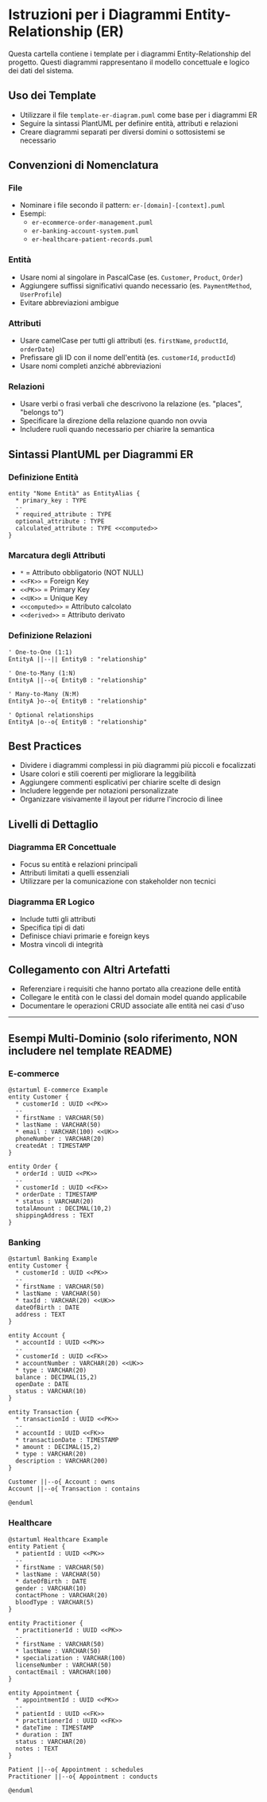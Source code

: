 # Istruzioni per i Diagrammi Entity-Relationship (ER)

Questa cartella contiene i template per i diagrammi Entity-Relationship del progetto. Questi diagrammi rappresentano il modello concettuale e logico dei dati del sistema.

## Uso dei Template

- Utilizzare il file `template-er-diagram.puml` come base per i diagrammi ER
- Seguire la sintassi PlantUML per definire entità, attributi e relazioni
- Creare diagrammi separati per diversi domini o sottosistemi se necessario

## Convenzioni di Nomenclatura

### File

- Nominare i file secondo il pattern: `er-[domain]-[context].puml`
- Esempi:
  - `er-ecommerce-order-management.puml`
  - `er-banking-account-system.puml`
  - `er-healthcare-patient-records.puml`

### Entità

- Usare nomi al singolare in PascalCase (es. `Customer`, `Product`, `Order`)
- Aggiungere suffissi significativi quando necessario (es. `PaymentMethod`, `UserProfile`)
- Evitare abbreviazioni ambigue

### Attributi

- Usare camelCase per tutti gli attributi (es. `firstName`, `productId`, `orderDate`)
- Prefissare gli ID con il nome dell'entità (es. `customerId`, `productId`)
- Usare nomi completi anziché abbreviazioni

### Relazioni

- Usare verbi o frasi verbali che descrivono la relazione (es. "places", "belongs to")
- Specificare la direzione della relazione quando non ovvia
- Includere ruoli quando necessario per chiarire la semantica

## Sintassi PlantUML per Diagrammi ER

### Definizione Entità

```plantuml
entity "Nome Entità" as EntityAlias {
  * primary_key : TYPE
  --
  * required_attribute : TYPE
  optional_attribute : TYPE
  calculated_attribute : TYPE <<computed>>
}
```

### Marcatura degli Attributi

- `*` = Attributo obbligatorio (NOT NULL)
- `<<FK>>` = Foreign Key
- `<<PK>>` = Primary Key
- `<<UK>>` = Unique Key
- `<<computed>>` = Attributo calcolato
- `<<derived>>` = Attributo derivato

### Definizione Relazioni

```plantuml
' One-to-One (1:1)
EntityA ||--|| EntityB : "relationship"

' One-to-Many (1:N)
EntityA ||--o{ EntityB : "relationship"

' Many-to-Many (N:M)
EntityA }o--o{ EntityB : "relationship"

' Optional relationships
EntityA |o--o{ EntityB : "relationship"
```

## Best Practices

- Dividere i diagrammi complessi in più diagrammi più piccoli e focalizzati
- Usare colori e stili coerenti per migliorare la leggibilità
- Aggiungere commenti esplicativi per chiarire scelte di design
- Includere leggende per notazioni personalizzate
- Organizzare visivamente il layout per ridurre l'incrocio di linee

## Livelli di Dettaglio

### Diagramma ER Concettuale

- Focus su entità e relazioni principali
- Attributi limitati a quelli essenziali
- Utilizzare per la comunicazione con stakeholder non tecnici

### Diagramma ER Logico

- Include tutti gli attributi
- Specifica tipi di dati
- Definisce chiavi primarie e foreign keys
- Mostra vincoli di integrità

## Collegamento con Altri Artefatti

- Referenziare i requisiti che hanno portato alla creazione delle entità
- Collegare le entità con le classi del domain model quando applicabile
- Documentare le operazioni CRUD associate alle entità nei casi d'uso

---

## Esempi Multi-Dominio (solo riferimento, NON includere nel template README)

### E-commerce

```plantuml
@startuml E-commerce Example
entity Customer {
  * customerId : UUID <<PK>>
  --
  * firstName : VARCHAR(50)
  * lastName : VARCHAR(50)
  * email : VARCHAR(100) <<UK>>
  phoneNumber : VARCHAR(20)
  createdAt : TIMESTAMP
}

entity Order {
  * orderId : UUID <<PK>>
  --
  * customerId : UUID <<FK>>
  * orderDate : TIMESTAMP
  * status : VARCHAR(20)
  totalAmount : DECIMAL(10,2)
  shippingAddress : TEXT
}
```

### Banking

```plantuml
@startuml Banking Example
entity Customer {
  * customerId : UUID <<PK>>
  --
  * firstName : VARCHAR(50)
  * lastName : VARCHAR(50)
  * taxId : VARCHAR(20) <<UK>>
  dateOfBirth : DATE
  address : TEXT
}

entity Account {
  * accountId : UUID <<PK>>
  --
  * customerId : UUID <<FK>>
  * accountNumber : VARCHAR(20) <<UK>>
  * type : VARCHAR(20)
  balance : DECIMAL(15,2)
  openDate : DATE
  status : VARCHAR(10)
}

entity Transaction {
  * transactionId : UUID <<PK>>
  --
  * accountId : UUID <<FK>>
  * transactionDate : TIMESTAMP
  * amount : DECIMAL(15,2)
  * type : VARCHAR(20)
  description : VARCHAR(200)
}

Customer ||--o{ Account : owns
Account ||--o{ Transaction : contains

@enduml
```

### Healthcare

```plantuml
@startuml Healthcare Example
entity Patient {
  * patientId : UUID <<PK>>
  --
  * firstName : VARCHAR(50)
  * lastName : VARCHAR(50)
  * dateOfBirth : DATE
  gender : VARCHAR(10)
  contactPhone : VARCHAR(20)
  bloodType : VARCHAR(5)
}

entity Practitioner {
  * practitionerId : UUID <<PK>>
  --
  * firstName : VARCHAR(50)
  * lastName : VARCHAR(50)
  * specialization : VARCHAR(100)
  licenseNumber : VARCHAR(50)
  contactEmail : VARCHAR(100)
}

entity Appointment {
  * appointmentId : UUID <<PK>>
  --
  * patientId : UUID <<FK>>
  * practitionerId : UUID <<FK>>
  * dateTime : TIMESTAMP
  * duration : INT
  status : VARCHAR(20)
  notes : TEXT
}

Patient ||--o{ Appointment : schedules
Practitioner ||--o{ Appointment : conducts

@enduml
```
